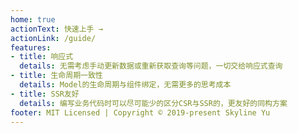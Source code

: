 ```yaml
---
home: true
actionText: 快速上手 →
actionLink: /guide/
features:
- title: 响应式
  details: 无需考虑手动更新数据或重新获取查询等问题，一切交给响应式查询
- title: 生命周期一致性
  details: Model的生命周期与组件绑定，无需更多的思考成本
- title: SSR友好
  details: 编写业务代码时可以尽可能少的区分CSR与SSR的，更友好的同构方案
footer: MIT Licensed | Copyright © 2019-present Skyline Yu
---
```

